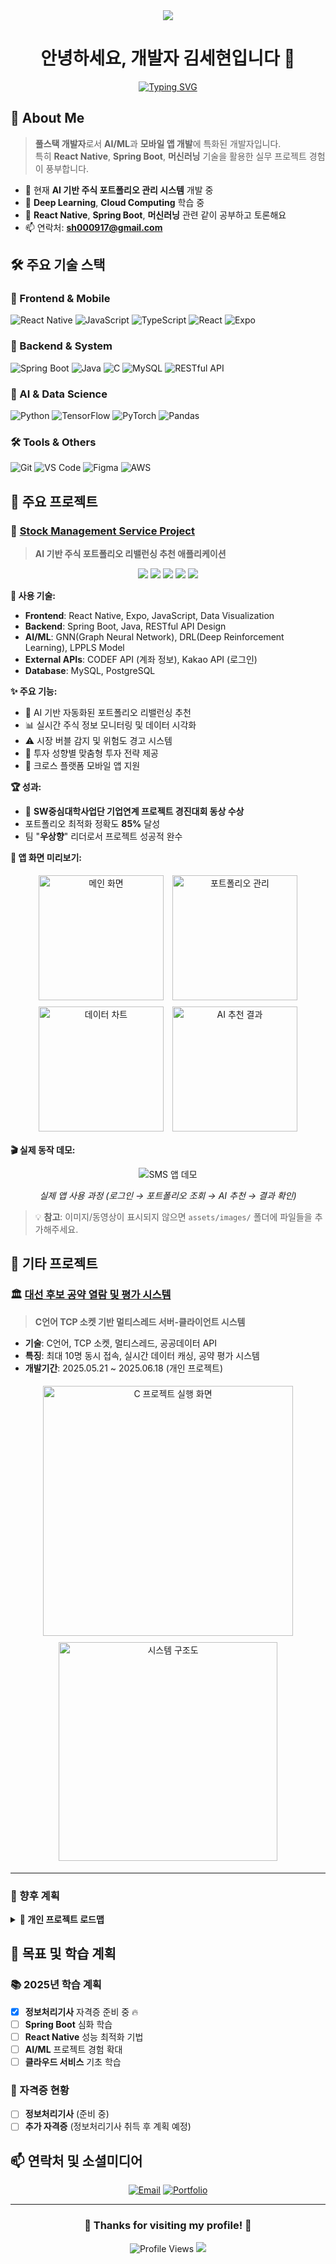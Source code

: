 <div align="center">
  <img src="https://capsule-render.vercel.app/api?type=waving&color=auto&height=200&section=header&text=SeHyun&fontSize=90" />
</div>

<div align="center">
  
# 안녕하세요, 개발자 김세현입니다 👋

[![Typing SVG](https://readme-typing-svg.herokuapp.com?font=Fira+Code&pause=1000&color=F70000&center=true&vCenter=true&width=435&lines=Full+Stack+Developer;AI+%26+ML+Enthusiast;Mobile+App+Developer;Spring+Boot+Developer)](https://git.io/typing-svg)

</div>

## 🚀 About Me

> **풀스택 개발자**로서 **AI/ML**과 **모바일 앱 개발**에 특화된 개발자입니다.  
> 특히 **React Native**, **Spring Boot**, **머신러닝** 기술을 활용한 실무 프로젝트 경험이 풍부합니다.

- 🔭 현재 **AI 기반 주식 포트폴리오 관리 시스템** 개발 중
- 🌱 **Deep Learning**, **Cloud Computing** 학습 중
- 💬 **React Native**, **Spring Boot**, **머신러닝** 관련 같이 공부하고 토론해요
- 📫 연락처: **sh000917@gmail.com**

## 🛠 주요 기술 스택

### 📱 Frontend & Mobile
<p>
  <img alt="React Native" src="https://img.shields.io/badge/React_Native-20232A?style=for-the-badge&logo=react&logoColor=61DAFB"/>
  <img alt="JavaScript" src="https://img.shields.io/badge/JavaScript-F7DF1E.svg?&style=for-the-badge&logo=JavaScript&logoColor=black"/>
  <img alt="TypeScript" src="https://img.shields.io/badge/TypeScript-3178C6.svg?&style=for-the-badge&logo=TypeScript&logoColor=white"/>
  <img alt="React" src="https://img.shields.io/badge/React-61DAFB.svg?&style=for-the-badge&logo=React&logoColor=black"/>
  <img alt="Expo" src="https://img.shields.io/badge/Expo-000020?style=for-the-badge&logo=expo&logoColor=white"/>
</p>

### 🔧 Backend & System
<p>
  <img alt="Spring Boot" src="https://img.shields.io/badge/Spring_Boot-6DB33F?style=for-the-badge&logo=spring-boot&logoColor=white"/>
  <img alt="Java" src="https://img.shields.io/badge/Java-ED8B00?style=for-the-badge&logo=java&logoColor=white"/>
  <img alt="C" src="https://img.shields.io/badge/C-A8B9CC?style=for-the-badge&logo=c&logoColor=black"/>
  <img alt="MySQL" src="https://img.shields.io/badge/MySQL-4479A1?style=for-the-badge&logo=mysql&logoColor=white"/>
  <img alt="RESTful API" src="https://img.shields.io/badge/RESTful_API-005571?style=for-the-badge"/>
</p>

### 🤖 AI & Data Science
<p>
  <img alt="Python" src="https://img.shields.io/badge/Python-3776AB?style=for-the-badge&logo=python&logoColor=white"/>
  <img alt="TensorFlow" src="https://img.shields.io/badge/TensorFlow-FF6F00?style=for-the-badge&logo=tensorflow&logoColor=white"/>
  <img alt="PyTorch" src="https://img.shields.io/badge/PyTorch-EE4C2C?style=for-the-badge&logo=pytorch&logoColor=white"/>
  <img alt="Pandas" src="https://img.shields.io/badge/Pandas-150458?style=for-the-badge&logo=pandas&logoColor=white"/>
</p>

### 🛠 Tools & Others
<p>
  <img alt="Git" src="https://img.shields.io/badge/git-%23F05033.svg?style=for-the-badge&logo=git&logoColor=white"/>
  <img alt="VS Code" src="https://img.shields.io/badge/VS_Code-007ACC?style=for-the-badge&logo=visual-studio-code&logoColor=white"/>
  <img alt="Figma" src="https://img.shields.io/badge/Figma-F24E1E?style=for-the-badge&logo=figma&logoColor=white"/>
  <img alt="AWS" src="https://img.shields.io/badge/AWS-232F3E?style=for-the-badge&logo=amazon-aws&logoColor=white"/>
</p>



## 🚀 주요 프로젝트

### 🎯 [Stock Management Service Project](https://github.com/sehyun00/SMS_Project)
> **AI 기반 주식 포트폴리오 리밸런싱 추천 애플리케이션**

<div align="center">
  <img src="https://img.shields.io/badge/Status-완료-brightgreen?style=for-the-badge"/>
  <img src="https://img.shields.io/badge/Team-우상향(4명)-blue?style=for-the-badge"/>
  <img src="https://img.shields.io/badge/Role-팀장%20%26%20프론트엔드-orange?style=for-the-badge"/>
  <img src="https://img.shields.io/badge/Type-기업연계%20프로젝트-purple?style=for-the-badge"/>
  <img src="https://img.shields.io/badge/🏆%20동상%20수상-gold?style=for-the-badge"/>
</div>

**🔧 사용 기술:**
- **Frontend**: React Native, Expo, JavaScript, Data Visualization
- **Backend**: Spring Boot, Java, RESTful API Design  
- **AI/ML**: GNN(Graph Neural Network), DRL(Deep Reinforcement Learning), LPPLS Model
- **External APIs**: CODEF API (계좌 정보), Kakao API (로그인)
- **Database**: MySQL, PostgreSQL

**✨ 주요 기능:**
- 🤖 AI 기반 자동화된 포트폴리오 리밸런싱 추천
- 📊 실시간 주식 정보 모니터링 및 데이터 시각화
- ⚠️ 시장 버블 감지 및 위험도 경고 시스템
- 👤 투자 성향별 맞춤형 투자 전략 제공
- 📱 크로스 플랫폼 모바일 앱 지원

**🏆 성과:**
- 🥉 **SW중심대학사업단 기업연계 프로젝트 경진대회 동상 수상**
- 포트폴리오 최적화 정확도 **85%** 달성
- 팀 "**우상향**" 리더로서 프로젝트 성공적 완수

**📱 앱 화면 미리보기:**
<div align="center">
  <img src="./assets/images/sms_main.png" width="200" alt="메인 화면" style="margin: 5px;"/>
  <img src="./assets/images/sms_portfolio.png" width="200" alt="포트폴리오 관리" style="margin: 5px;"/>
  <img src="./assets/images/sms_chart.png" width="200" alt="데이터 차트" style="margin: 5px;"/>
  <img src="./assets/images/sms_ai_result.png" width="200" alt="AI 추천 결과" style="margin: 5px;"/>
</div>

**🎬 실제 동작 데모:**
<div align="center">
  
  ![SMS 앱 데모](./assets/images/sms_demo.gif)
  
  *실제 앱 사용 과정 (로그인 → 포트폴리오 조회 → AI 추천 → 결과 확인)*
  
</div>

> 💡 **참고**: 이미지/동영상이 표시되지 않으면 `assets/images/` 폴더에 파일들을 추가해주세요.

## 💼 기타 프로젝트

### 🏛️ [대선 후보 공약 열람 및 평가 시스템](https://github.com/sehyun00/C_Project)
> **C언어 TCP 소켓 기반 멀티스레드 서버-클라이언트 시스템**
- **기술**: C언어, TCP 소켓, 멀티스레드, 공공데이터 API
- **특징**: 최대 10명 동시 접속, 실시간 데이터 캐싱, 공약 평가 시스템
- **개발기간**: 2025.05.21 ~ 2025.06.18 (개인 프로젝트)

<div align="center">
  <img src="./assets/images/c_project_demo.png" width="400" alt="C 프로젝트 실행 화면" style="margin: 5px;"/>
  <img src="./assets/images/c_project_architecture.png" width="350" alt="시스템 구조도" style="margin: 5px;"/>
</div>

---

### 🌟 향후 계획

<details>
<summary><b>📱 개인 프로젝트 로드맵</b></summary>

**🔮 계획 중인 프로젝트:**
- **추후 계획 예정**: 내용(기술)

**🎯 현재 집중 목표:**
- **정보처리기사** 자격증 취득 우선
- 기존 프로젝트 **성능 최적화** 및 **리팩토링**
- **Spring Boot** 및 **React Native** 기술 역량 심화

</details>

## 🎯 목표 및 학습 계획

### 📚 2025년 학습 계획
- [x] **정보처리기사** 자격증 준비 중 🔥
- [ ] **Spring Boot** 심화 학습
- [ ] **React Native** 성능 최적화 기법
- [ ] **AI/ML** 프로젝트 경험 확대
- [ ] **클라우드 서비스** 기초 학습

### 🏅 자격증 현황
- [ ] **정보처리기사** (준비 중)
- [ ] **추가 자격증** (정보처리기사 취득 후 계획 예정)

## 📫 연락처 및 소셜미디어

<div align="center">

[![Email](https://img.shields.io/badge/Email-sh000917@gmail.com-D14836?style=for-the-badge&logo=gmail&logoColor=white)](mailto:sh000917@gmail.com)
[![Portfolio](https://img.shields.io/badge/Portfolio-Visit-FF5722?style=for-the-badge&logo=web&logoColor=white)](https://sehyun00.github.io)

</div>

---

<div align="center">
  
### 🌟 Thanks for visiting my profile! 🌟

<img src="https://komarev.com/ghpvc/?username=sehyun00&style=for-the-badge&color=blueviolet" alt="Profile Views" />

<img src="https://capsule-render.vercel.app/api?type=waving&color=auto&height=100&section=footer" />

</div>
